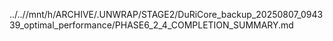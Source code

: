 ../..//mnt/h/ARCHIVE/.UNWRAP/STAGE2/DuRiCore_backup_20250807_094339_optimal_performance/PHASE6_2_4_COMPLETION_SUMMARY.md